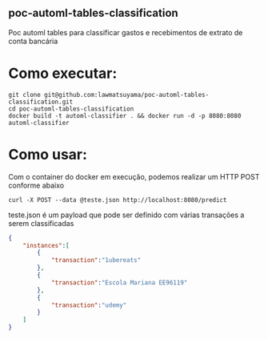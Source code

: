 ## poc-automl-tables-classification

Poc automl tables para classificar gastos e recebimentos de extrato de conta bancária

# Como executar:

```
git clone git@github.com:lawmatsuyama/poc-automl-tables-classification.git
cd poc-automl-tables-classification
docker build -t automl-classifier . && docker run -d -p 8080:8080 automl-classifier
```

# Como usar:
Com o container do docker em execução, podemos realizar um HTTP POST conforme abaixo

`curl -X POST --data @teste.json http://localhost:8080/predict`

teste.json é um payload que pode ser definido com várias transações a serem classificadas

```json
{
    "instances":[
        {
            "transaction":"1ubereats"
        },
        {
            "transaction":"Escola Mariana EE96119"
        },
        {
            "transaction":"udemy"
        }
    ]
}
```
